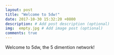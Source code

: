```yaml
---
layout: post
title: "Welcome to 5dw!"
date: 2017-10-30 15:32:20 +0800
description: # Add post description (optional)
img:  empty.jpg # Add image post (optional)
comments: true
---
```


Welcome to 5dw, the 5 dimention network!
